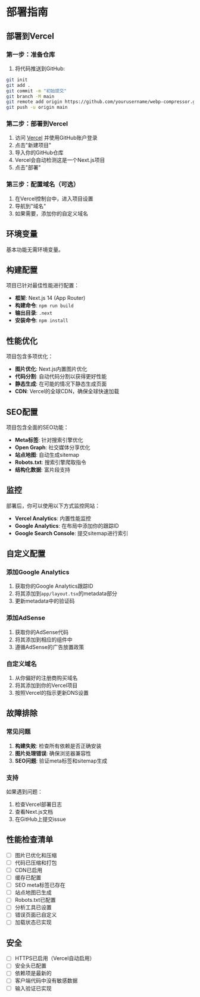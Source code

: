 # 部署指南

## 部署到Vercel

### 第一步：准备仓库

1. 将代码推送到GitHub:
```bash
git init
git add .
git commit -m "初始提交"
git branch -M main
git remote add origin https://github.com/yourusername/webp-compressor.git
git push -u origin main
```

### 第二步：部署到Vercel

1. 访问 [Vercel](https://vercel.com) 并使用GitHub账户登录
2. 点击"新建项目"
3. 导入你的GitHub仓库
4. Vercel会自动检测这是一个Next.js项目
5. 点击"部署"

### 第三步：配置域名（可选）

1. 在Vercel控制台中，进入项目设置
2. 导航到"域名"
3. 如果需要，添加你的自定义域名

## 环境变量

基本功能无需环境变量。

## 构建配置

项目已针对最佳性能进行配置：

- **框架**: Next.js 14 (App Router)
- **构建命令**: `npm run build`
- **输出目录**: `.next`
- **安装命令**: `npm install`

## 性能优化

项目包含多项优化：

- **图片优化**: Next.js内置图片优化
- **代码分割**: 自动代码分割以获得更好性能
- **静态生成**: 在可能的情况下静态生成页面
- **CDN**: Vercel的全球CDN，确保全球快速加载

## SEO配置

项目包含全面的SEO功能：

- **Meta标签**: 针对搜索引擎优化
- **Open Graph**: 社交媒体分享优化
- **站点地图**: 自动生成sitemap
- **Robots.txt**: 搜索引擎爬取指令
- **结构化数据**: 富片段支持

## 监控

部署后，你可以使用以下方式监控网站：

- **Vercel Analytics**: 内置性能监控
- **Google Analytics**: 在布局中添加你的跟踪ID
- **Google Search Console**: 提交sitemap进行索引

## 自定义配置

### 添加Google Analytics

1. 获取你的Google Analytics跟踪ID
2. 将其添加到`app/layout.tsx`的metadata部分
3. 更新metadata中的验证码

### 添加AdSense

1. 获取你的AdSense代码
2. 将其添加到相应的组件中
3. 遵循AdSense的广告放置政策

### 自定义域名

1. 从你偏好的注册商购买域名
2. 将其添加到你的Vercel项目
3. 按照Vercel的指示更新DNS设置

## 故障排除

### 常见问题

1. **构建失败**: 检查所有依赖是否正确安装
2. **图片处理错误**: 确保浏览器兼容性
3. **SEO问题**: 验证meta标签和sitemap生成

### 支持

如果遇到问题：

1. 检查Vercel部署日志
2. 查看Next.js文档
3. 在GitHub上提交issue

## 性能检查清单

- [ ] 图片已优化和压缩
- [ ] 代码已压缩和打包
- [ ] CDN已启用
- [ ] 缓存已配置
- [ ] SEO meta标签已存在
- [ ] 站点地图已生成
- [ ] Robots.txt已配置
- [ ] 分析工具已设置
- [ ] 错误页面已自定义
- [ ] 加载状态已实现

## 安全

- [ ] HTTPS已启用（Vercel自动启用）
- [ ] 安全头已配置
- [ ] 依赖项是最新的
- [ ] 客户端代码中没有敏感数据
- [ ] 输入验证已实现 